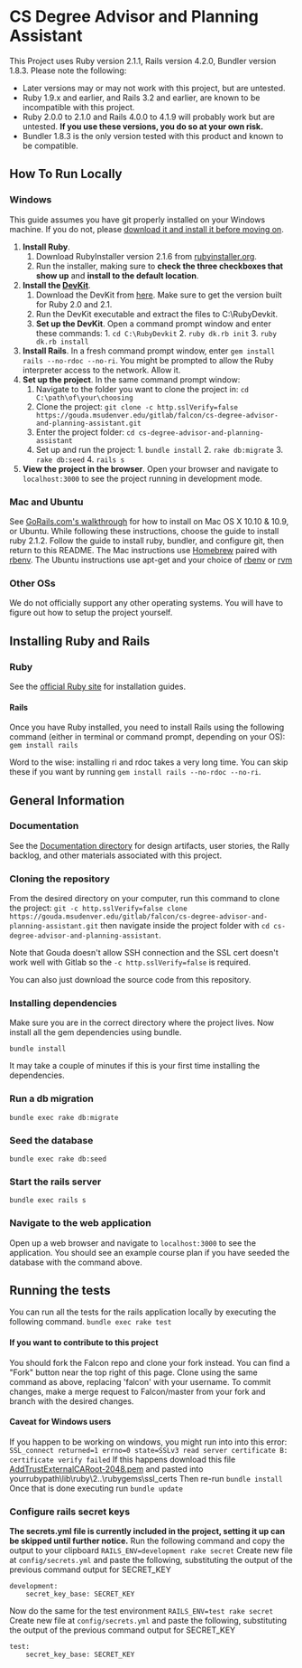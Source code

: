 # CS Degree Advisor and Planning Assistant

This Project uses Ruby version 2.1.1, Rails version 4.2.0, Bundler version 1.8.3.
Please note the following:
* Later versions may or may not work with this project, but are untested.
* Ruby 1.9.x and earlier, and Rails 3.2 and earlier, are known to be incompatible with this project.
* Ruby 2.0.0 to 2.1.0 and Rails 4.0.0 to 4.1.9 will probably work but are untested. **__If you use these versions, you do so at your own risk.__**
* Bundler 1.8.3 is the only version tested with this product and known to be compatible.

## How To Run Locally

### Windows

This guide assumes you have git properly installed on your Windows machine. If you
do not, please [download it and install it before moving on](http://git-scm.com/download/win).

1. **Install Ruby**.
    1. Download RubyInstaller version 2.1.6 from [rubyinstaller.org](http://rubyinstaller.org/).
    2. Run the installer, making sure to **check the three checkboxes that show up** and **install to the default location**.
2. **Install the [DevKit](http://rubyinstaller.org/add-ons/devkit/)**.
      1. Download the DevKit from [here](http://rubyinstaller.org/downloads/).
      Make sure to get the version built for Ruby 2.0 and 2.1.
      2. Run the DevKit executable and extract the files to C:\RubyDevkit.
      3. **Set up the DevKit**. Open a command prompt window and enter these commands:
        1. `cd C:\RubyDevkit`
        2. `ruby dk.rb init`
        3. `ruby dk.rb install`
5. **Install Rails**. In a fresh command prompt window, enter `gem install rails --no-rdoc --no-ri`. You might be prompted to allow the Ruby interpreter access to the network. Allow it.
6. **Set up the project**. In the same command prompt window:
      1. Navigate to the folder you want to clone the project in: `cd C:\path\of\your\choosing`
      2. Clone the project: `git clone -c http.sslVerify=false https://gouda.msudenver.edu/gitlab/falcon/cs-degree-advisor-and-planning-assistant.git`
      3. Enter the project folder: `cd cs-degree-advisor-and-planning-assistant`
      4. Set up and run the project:
        1. `bundle install`
        2. `rake db:migrate`
        3. `rake db:seed`
        4. `rails s`
7. **View the project in the browser**. Open your browser and navigate to `localhost:3000` to see the project running in development mode.

### Mac and Ubuntu
See [GoRails.com's walkthrough](https://gorails.com/setup/osx/10.10-yosemite) for how to install on Mac OS X 10.10 & 10.9, or Ubuntu.
While following these instructions, choose the guide to install ruby 2.1.2. Follow the guide to install ruby, bundler, and configure git,
then return to this README.
The Mac instructions use [Homebrew](http://brew.sh/) paired with [rbenv](https://github.com/sstephenson/rbenv).
The Ubuntu instructions use apt-get and your choice of [rbenv](https://github.com/sstephenson/rbenv) or [rvm](https://rvm.io/)


### Other OSs
We do not officially support any other operating systems. You will have to figure out how to setup the project yourself.

## Installing Ruby and Rails

### Ruby
See the [official Ruby site](https://www.ruby-lang.org/en/documentation/installation/) for installation guides.

#### Rails
Once you have Ruby installed, you need to install Rails using the following command (either in terminal or command prompt, depending on your OS):
`gem install rails`

Word to the wise: installing ri and rdoc takes a very long time. You can skip these if you want by running `gem install rails --no-rdoc --no-ri`.

## General Information

### Documentation
See the [Documentation directory](Documentation/README.md) for design artifacts, user stories, the Rally backlog, and
other materials associated with this project.

### Cloning the repository

From the desired directory on your computer, run this command to clone the project:
`git -c http.sslVerify=false clone https://gouda.msudenver.edu/gitlab/falcon/cs-degree-advisor-and-planning-assistant.git`
then navigate inside the project folder with
`cd cs-degree-advisor-and-planning-assistant`.

Note that Gouda doesn't allow SSH connection and the SSL cert doesn't work well with Gitlab so the `-c http.sslVerify=false` is required.

You can also just download the source code from this repository.

### Installing dependencies
Make sure you are in the correct directory where the project lives.  Now install all the gem dependencies using bundle.

`bundle install`

It may take a couple of minutes if this is your first time installing the dependencies.

### Run a db migration
`bundle exec rake db:migrate`

### Seed the database
`bundle exec rake db:seed`

### Start the rails server
`bundle exec rails s`

### Navigate to the web application
Open up a web browser and navigate to `localhost:3000` to see the application.
You should see an example course plan if you have seeded the database with the
command above.

## Running the tests
You can run all the tests for the rails application locally by executing the following command.
`bundle exec rake test`

#### If you want to contribute to this project
You should fork the Falcon repo and clone your fork instead. You can find a "Fork" button near the top right of this page.
Clone using the same command as above, replacing 'falcon' with your username.
To commit changes, make a merge request to Falcon/master from your fork and branch with the desired changes.

#### Caveat for Windows users
If you happen to be working on windows, you might run into into this error:
`SSL_connect returned=1 errno=0 state=SSLv3 read server certificate B: certificate verify failed`
If this happens download this file [AddTrustExternalCARoot-2048.pem](https://raw.githubusercontent.com/rubygems/rubygems/master/lib/rubygems/ssl_certs/AddTrustExternalCARoot-2048.pem)
and pasted into yourrubypath\lib\ruby\2..\rubygems\ssl_certs
Then re-run `bundle install`
Once that is done executing run `bundle update`

### Configure rails secret keys
**The secrets.yml file is currently included in the project, setting it up can be skipped until further notice.**
Run the following command and copy the output to your clipboard
`RAILS_ENV=development rake secret`
Create new file at `config/secrets.yml` and paste the following, substituting
the output of the previous command output for SECRET_KEY
```
development:
    secret_key_base: SECRET_KEY
```
Now do the same for the test environment
`RAILS_ENV=test rake secret`
Create new file at `config/secrets.yml` and paste the following, substituting
the output of the previous command output for SECRET_KEY
```
test:
    secret_key_base: SECRET_KEY
```
